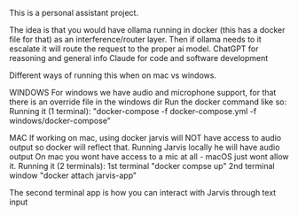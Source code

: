 This is a personal assistant project.

The idea is that you would have ollama running in docker (this has a docker file for that) as an interference/router layer. Then if ollama needs to it escalate it will route the request to the proper ai model.
ChatGPT for reasoning and general info
Claude for code and software development

Different ways of running this when on mac vs windows.

WINDOWS
For windows we have audio and microphone support, for that there is an override file in the windows dir Run the docker command like so:
Running it (1 terminal): "docker-compose -f docker-compose.yml -f windows/docker-compose"


MAC
If working on mac, using docker jarvis will NOT have access to audio output so docker will reflect that. Running Jarvis locally he will have audio output
On mac you wont have access to a mic at all - macOS just wont allow it.
Running it (2 terminals):
1st terminal "docker compse up"
2nd terminal window "docker attach jarvis-app"

The second terminal app is how you can interact with Jarvis through text input